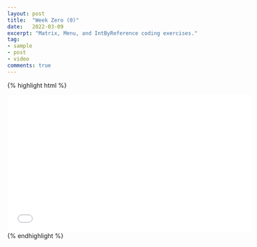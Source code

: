 ```yaml
---
layout: post
title:  "Week Zero (0)"
date:   2022-03-09
excerpt: "Matrix, Menu, and IntByReference coding exercises."
tag:
- sample
- post
- video
comments: true
---
```



{% highlight html %}
<iframe width="560" height="315" src="//www.youtube.com/embed/SU3kYxJmWuQ" frameborder="0"> </iframe>
{% endhighlight %}
